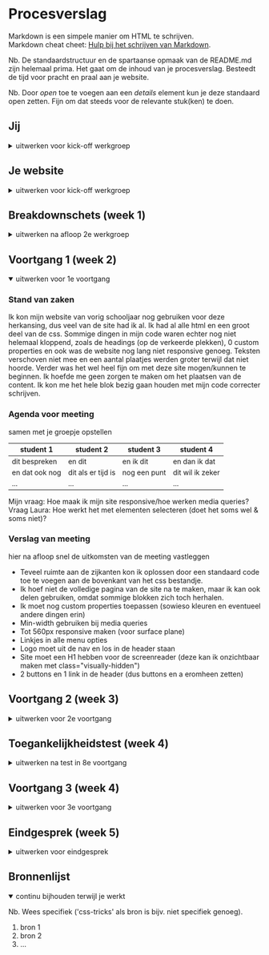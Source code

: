 ﻿# Procesverslag
Markdown is een simpele manier om HTML te schrijven.  
Markdown cheat cheet: [Hulp bij het schrijven van Markdown](https://github.com/adam-p/markdown-here/wiki/Markdown-Cheatsheet).

Nb. De standaardstructuur en de spartaanse opmaak van de README.md zijn helemaal prima. Het gaat om de inhoud van je procesverslag. Besteedt de tijd voor pracht en praal aan je website.

Nb. Door *open* toe te voegen aan een *details* element kun je deze standaard open zetten. Fijn om dat steeds voor de relevante stuk(ken) te doen.





## Jij

<details>
<summary>uitwerken voor kick-off werkgroep</summary>

### Auteur:
Amber Mudde 

#### Je startniveau:
Blauwe piste

#### Je focus:
Surface plane
 
</details>





## Je website

<details>
<summary>uitwerken voor kick-off werkgroep</summary>

### Je opdracht:
https://worldofwarcraft.com/en-us/

#### Screenshot(s) van de eerste pagina (small screen): 
Homepage
<img src="images/smallhomepage.png" width="375px" alt="De homepagina van World of Warcraft">


#### Screenshot(s) van de tweede pagina (small screen):
Hunter class page
<img src="images/smallhunterpage.png" width="375px" alt="Een beschrijving van de class hunter">



 
</details>



## Breakdownschets (week 1)

<details>
<summary>uitwerken na afloop 2e werkgroep</summary>

### de hele pagina: 
<img src="images/breakdownschets.jpg" width="375px" alt="breakdown van de hele pagina">

### dynamisch deel (bijv menu): 
<img src="images/dynamisch1.jpg" width="375px" alt="breakdown van een dynamisch deel">


</details>





## Voortgang 1 (week 2)

<details open>
<summary>uitwerken voor 1e voortgang</summary>

### Stand van zaken
Ik kon mijn website van vorig schooljaar nog gebruiken voor deze herkansing, dus veel van de site had ik al. Ik had al alle html en een groot deel van de css. Sommige dingen in mijn code waren echter nog niet helemaal kloppend, zoals de headings (op de verkeerde plekken), 0 custom properties en ook was de website nog lang niet responsive genoeg. Teksten verschoven niet mee en een aantal plaatjes werden groter terwijl dat niet hoorde. Verder was het wel heel fijn om met deze site mogen/kunnen te beginnen. Ik hoefde me geen zorgen te maken om het plaatsen van de content. Ik kon me het hele blok bezig gaan houden met mijn code correcter schrijven.  


### Agenda voor meeting
samen met je groepje opstellen

| student 1      | student 2          | student 3    | student 4        |
| ---            | ---                | ---          | ---              |
| dit bespreken  | en dit             | en ik dit    | en dan ik dat    |
| en dat ook nog | dit als er tijd is | nog een punt | dit wil ik zeker |
| ...            | ...                | ...          | ...              |

Mijn vraag: Hoe maak ik mijn site responsive/hoe werken media queries? 
Vraag Laura: Hoe werkt het met elementen selecteren (doet het soms wel & soms niet)?


### Verslag van meeting
hier na afloop snel de uitkomsten van de meeting vastleggen

- Teveel ruimte aan de zijkanten kon ik oplossen door een standaard code toe te voegen aan de bovenkant van het css bestandje. 
- Ik hoef niet de volledige pagina van de site na te maken, maar ik kan ook delen gebruiken, omdat sommige blokken zich toch herhalen. 
- Ik moet nog custom properties toepassen (sowieso kleuren en eventueel andere dingen erin)
- Min-width gebruiken bij media queries
- Tot 560px responsive maken  (voor surface plane)
- Linkjes in alle menu opties
- Logo moet uit de nav en los in de header staan
- Site moet een H1 hebben voor de screenreader (deze kan ik onzichtbaar maken met class="visually-hidden")
- 2 buttons en 1 link in de header (dus buttons en a eromheen zetten)

</details>





## Voortgang 2 (week 3)

<details>
<summary>uitwerken voor 2e voortgang</summary>

### Stand van zaken
Bij het vorige voortgangsgesprek kreeg ik wat tips om mijn html netter en correcter te maken. Deze aanpassingen zorgden er natuurlijk wel voor dat dingen in mijn css niet meer goed gelinkt stonden. Ik was deze week dus voornamelijk bezig met het herstellen van mijn pagina. 


### Agenda voor meeting
samen met je groepje opstellen

| student 1      | student 2          | student 3    | student 4        |
| ---            | ---                | ---          | ---              |
| dit bespreken  | en dit             | en ik dit    | en dan ik dat    |
| en dat ook nog | dit als er tijd is | nog een punt | dit wil ik zeker |
| ...            | ...                | ...          | ...              |

Mijn vraag: Hoe positioneer ik de tekst op mijn 2 nieuws artikelen op een manier waarbij het mooi meeschaalt?
Vraag Donna: Heb ik genoeg alt labels voor een screenreader?
Vraag Mila: Hoe kan ik dit hartje animeren? 


### Verslag van meeting
hier na afloop snel de uitkomsten van de meeting vastleggen

- Op sommige plekken had ik een article met sections erin en op andere plekken had ik een section met articles erin. Dit moet consistent worden.
Dus alle parents moeten of articles of sections zijn. 
- De h2 en h3 op de homepage moet ik omdraaien. Hetgeen dat nu een h3 is, is eigenlijk belangrijker qua inhoud/kopje. Met css moet ik de tekst dan groter of kleiner maken.
- Ik heb nu nog pixels gebruikt om afstanden en groottes aan te geven. Dit moet ik veranderen naar em (ook in de header moet ik hierop letten bij de icons). 


</details>





## Toegankelijkheidstest (week 4)

<details>
<summary>uitwerken na test in 8e voortgang</summary>

### Bevindingen
Lijst met je bevindingen die in de test naar voren kwamen:

Tab werkte niet (opgelost door states mee te geven waardoor je als gebruikt kunt zien waar je bent op de pagina tijdens het tabben).

#### Images worden niet voorgelezen
Wanneer de screenreader over een afbeelding gaat, wordt deze niet voorgelezen, waardoor de gebruiker niet weet wat voor soort afbeelding hij voor zich heeft.

Dit kan opgelost worden door de images een 'alt' mee te geven.


#### Links
De screenreader noemt op dat het gaat om een link en leest de inhoud van de link voor waardoor het duidelijk is waar je geen gaat. 


#### States
Je weet niet helemaal precies wanneer je op een bepaald element zit en wanneer deze bijvoorbeeld actief is. 
Dit kan ik oplossen door in de css nog vormgeving aan alle states mee te geven. 


#### Kleurcontrast. 
Met de colour contrast analyzer heb ik elementen op mijn website geanalyseerd, maar het bleek dat alles genoeg contrast heeft. Dit deel is dus goed toegankelijk. 


<img src="./images/kleurcontrast1.JPG" width="375px" alt="Een goed kleurcontrast van tekst op de achtergrond">
<img src="./images/kleurcontrast2.JPG" width="375px" alt="Een goed kleurcontrast van tekst op de achtergrond">


</details>





## Voortgang 3 (week 4)

<details>
<summary>uitwerken voor 3e voortgang</summary>

### Stand van zaken


### Agenda voor meeting
samen met je groepje opstellen

| student 1      | student 2          | student 3    | student 4        |
| ---            | ---                | ---          | ---              |
| dit bespreken  | en dit             | en ik dit    | en dan ik dat    |
| en dat ook nog | dit als er tijd is | nog een punt | dit wil ik zeker |
| ...            | ...                | ...          | ...              |

-	1 animatie in javascript doet het, de rest niet (laura)

-	Object observer api werkt niet (idelene)

-	Hoe maak ik een tabel? (shanine)

-	Carrousel begint op helft van pagina (mila) gefixed door sjoerd

-	Mag hier een class? (donna)

-	Bauw lijntje onder plaatje moest weg (Sena Nur), gefixed met display block op image zetten 
 


### Verslag van meeting
hier na afloop snel de uitkomsten van de meeting vastleggen

- Ik moet opletten dat ik mijn code netjes en overzichtelijk houd. Veel stukken staan nu nog door elkaar of dubbel erin. 

</details>





## Eindgesprek (week 5)

<details>
<summary>uitwerken voor eindgesprek</summary>

### Stand van zaken
Ik heb in de laatste week nog besloten dat ik mijn 'available races' sectie anders wil gaan doen. Toen ik vorig jaar aan dit vak werkte, had ik die sectie anders neergezet dan op de originele website, omdat ik dacht dat dat te moeilijk zou zijn. Ik was nu toch niet helemaal tevreden met mijn manier, dus ik wilde het toch van de site gaan namaken (een caroussel). Dit is gelukt, behalve dat het poppetje groter wordt bij een hover. Wel speelt er toepasselijke audio af bij hover.

### Screenshot(s)
<img src="./images/eind1.JPG" width="375px" alt="Screenshot van de homepage">
<img src="./images/eind2.JPG" width="375px" alt="Screenshot van de homepage">
<img src="./images/eind3.JPG" width="375px" alt="Screenshot van de homepage">
<img src="./images/eind4.JPG" width="375px" alt="Screenshot van de hunter page">
<img src="./images/eind5.JPG" width="375px" alt="Screenshot van de hunter page">
<img src="./images/eind6.JPG" width="375px" alt="Screenshot van de hunter page">
<img src="./images/eind7.JPG" width="375px" alt="Screenshot van de hunter page">
<img src="./images/eind8.JPG" width="375px" alt="Screenshot van de hunter page">
<img src="./images/eind9.JPG" width="375px" alt="Screenshot van de hunter page">

</details>





## Bronnenlijst

<details open>
<summary>continu bijhouden terwijl je werkt</summary>

Nb. Wees specifiek ('css-tricks' als bron is bijv. niet specifiek genoeg).

1. bron 1
2. bron 2
3. ...

</details>
